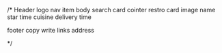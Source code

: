 /* 
Header
  logo 
  nav item 
body 
  search 
  card cointer 
  restro card
    image
    name 
    star
    time 
    cuisine
    delivery time


footer
  copy write 
  links
  address


*/